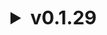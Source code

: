 
<details>
<summary style='font-size: 30px; font-weight: bold;'> v0.1.29 </summary>

version.md <br>
Update package.json <br>
Create readme.md <br>
assets <br>
.sh <br>
tested versioning <br>
</details>
